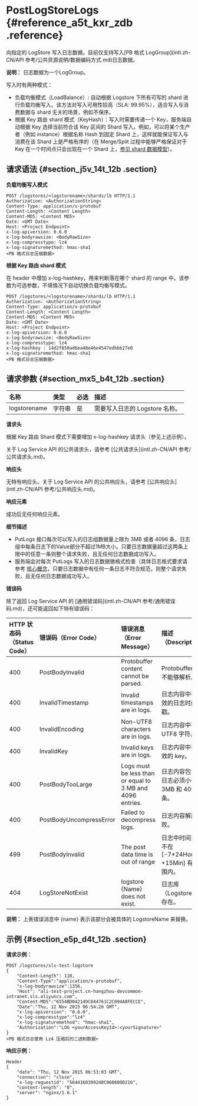 # PostLogStoreLogs {#reference_a5t_kxr_zdb .reference}

向指定的 LogStore 写入日志数据。目前仅支持写入[PB 格式 LogGroup](intl.zh-CN/API 参考/公共资源说明/数据编码方式.md)日志数据。

**说明：** 日志数据为一个LogGroup。

写入时有两种模式：

-   负载均衡模式（LoadBalance）: 自动根据 Logstore 下所有可写的 shard 进行负载均衡写入。该方法对写入可用性较高（SLA: 99.95%），适合写入与消费数据与 shard 无关的场景，例如不保序。
-   根据 Key 路由 shard 模式（KeyHash）：写入时需要传递一个 Key，服务端自动根据 Key 选择当前符合该 Key 区间的 Shard 写入。例如，可以将某个生产者（例如 instance）根据名称 Hash 到固定 Shard 上，这样就能保证写入与消费在该 Shard 上是严格有序的（在 Merge/Split 过程中能够严格保证对于 Key 在一个时间点只会出现在一个 Shard 上，[参见 shard 数据模型](../../../../../intl.zh-CN/产品简介/基本概念/分区.md)）。

## 请求语法 {#section_j5v_14t_12b .section}

**负载均衡写入模式**

```
POST /logstores/<logstorename>/shards/lb HTTP/1.1
Authorization: <AuthorizationString>
Content-Type: application/x-protobuf
Content-Length: <Content Length>
Content-MD5: <Content MD5>
Date: <GMT Date>
Host: <Project Endpoint>
x-log-apiversion: 0.6.0
x-log-bodyrawsize: <BodyRawSize>
x-log-compresstype: lz4
x-log-signaturemethod: hmac-sha1
<PB 格式日志压缩数据>
```

**根据 Key 路由 shard 模式**

在 header 中增加 x-log-hashkey，用来判断落在哪个 shard 的 range 中。该参数为可选参数，不填情况下自动切换负载均衡写模式。

```
POST /logstores/<logstorename>/shards/lb HTTP/1.1
Authorization: <AuthorizationString>
Content-Type: application/x-protobuf
Content-Length: <Content Length>
Content-MD5: <Content MD5>
Date: <GMT Date>
Host: <Project Endpoint>
x-log-apiversion: 0.6.0
x-log-bodyrawsize: <BodyRawSize>
x-log-compresstype: lz4
x-log-hashkey : 14d2f850ad6ea48e46e4547edbbb27e0
x-log-signaturemethod: hmac-sha1
<PB 格式日志压缩数据>
```

## 请求参数 {#section_mx5_b4t_12b .section}

|名称|类型|必选|描述|
|:-|:-|:-|:-|
|logstorename|字符串|是|需要写入日志的 Logstore 名称。|

**请求头**

根据 Key 路由 Shard 模式下需要增加 x-log-hashkey 请求头（参见上述示例）。

关于 Log Service API 的公共请求头，请参考 [公共请求头](intl.zh-CN/API 参考/公共请求头.md)。

**响应头**

无特有响应头。关于 Log Service API 的公共响应头，请参考 [公共响应头](intl.zh-CN/API 参考/公共响应头.md)。

**响应元素**

成功后无任何响应元素。

**细节描述**

-   PutLogs 接口每次可以写入的日志组数据量上限为 3MB 或者 4096 条，日志组中每条日志下的Value部分不超过1MB大小。只要日志数据量超过这两条上限中的任意一条则整个请求失败，且无任何日志数据成功写入。
-   服务端会对每次 PutLogs 写入的日志数据做格式检查（具体日志格式要求请参考 [核心概念](../../../../../intl.zh-CN/产品简介/基本概念/简介.md)，只要日志数据中有任何一条日志不符合规范，则整个请求失败，且无任何日志数据成功写入。

**错误码**

除了返回 Log Service API 的 [通用错误码](intl.zh-CN/API 参考/通用错误码.md)，还可能返回如下特有错误码：

|HTTP 状态码（Status Code）|错误码（Error Code）|错误消息（Error Message）|描述（Description）|
|:--------------------|:--------------|:------------------|:--------------|
|400|PostBodyInvalid|Protobuffer content cannot be parsed.|Protobuffer 内容不能够解析。|
|400|InvalidTimestamp|Invalid timestamps are in logs.|日志内容中有无效的日志时间戳。|
|400|InvalidEncoding|Non-UTF8 characters are in logs.|日志内容中有非 UTF8 字符。|
|400|InvalidKey|Invalid keys are in logs.|日志内容中有无效的 key。|
|400|PostBodyTooLarge|Logs must be less than or equal to 3 MB and 4096 entries.|日志内容包含的日志必须小于 3MB 和 4096 条。|
|400|PostBodyUncompressError|Failed to decompress logs.|日志内容解压失败。|
|499|PostBodyInvalid|The post data time is out of range|日志中时间范围不在 \[-7\*24Hour, +15Min\] 有效范围内。|
|404|LogStoreNotExist|logstore \{Name\} does not exist.|日志库（Logstore）不存在。|

**说明：** 上表错误消息中 \{name\} 表示该部分会被具体的 LogstoreName 来替换。

## 示例 {#section_e5p_d4t_12b .section}

**请求示例：**

```
POST /logstores/sls-test-logstore
{
    "Content-Length": 118,
    "Content-Type":"application/x-protobuf",
    "x-log-bodyrawsize":1356,
    "Host": "ali-test-project.cn-hangzhou-devcommon-intranet.sls.aliyuncs.com",
    "Content-MD5":"6554BD042149C844761C2C094A8FECCE",
    "Date":"Thu, 12 Nov 2015 06:54:26 GMT",
    "x-log-apiversion": "0.6.0",
    "x-log-compresstype":"lz4"
    "x-log-signaturemethod": "hmac-sha1",
    "Authorization":"LOG <yourAccessKeyId>:<yourSignature>"
}
<PB 格式日志使用 Lz4 压缩后的二进制数据>
```

**响应示例：**

```
Header
{   
    "date": "Thu, 12 Nov 2015 06:53:03 GMT",
    "connection": "close",
    "x-log-requestid": "5644160399248C060600D216",
    "content-length": "0",
    "server": "nginx/1.6.1"
}
```

